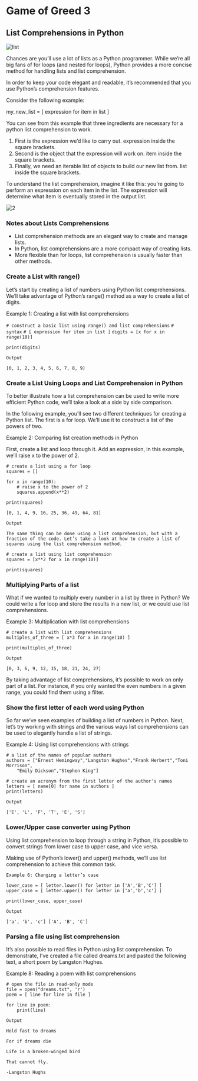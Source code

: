 # Game of Greed 3

## List Comprehensions in Python

![list](https://www.freecodecamp.org/news/content/images/2021/07/list-comprehension-1.png)

Chances are you’ll use a lot of lists as a Python programmer. While we’re all big fans of for loops (and nested for loops), Python provides a more concise method for handling lists and list comprehension. 

In order to keep your code elegant and readable, it’s recommended that you use Python’s comprehension features.

Consider the following example:

my_new_list = [ expression for item in list ]

You can see from this example that three ingredients are necessary for a python list comprehension to work.

1. First is the expression we’d like to carry out. expression inside the square brackets.
2. Second is the object that the expression will work on. item inside the square brackets.
3. Finally, we need an iterable list of objects to build our new list from. list inside the square brackets.

To understand the list comprehension, imagine it like this: you’re going to perform an expression on each item in the list. The expression will determine what item is eventually stored in the output list.

![2](https://www.mrdbourke.com/content/images/2019/09/python-list-comprehension-article.png)

### Notes about Lists Comprehensions

* List comprehension methods are an elegant way to create and manage lists. 
* In Python, list comprehensions are a more compact way of creating lists. 
* More flexible than for loops, list comprehension is usually faster than other methods.

### Create a List with range()

Let’s start by creating a list of numbers using Python list comprehensions. We’ll take advantage of Python’s range() method as a way to create a list of digits.

Example 1: Creating a list with list comprehensions

`# construct a basic list using range() and list comprehensions`
`# syntax`
`# [ expression for item in list ]`
`digits = [x for x in range(10)]`

`print(digits)`

`Output`

`[0, 1, 2, 3, 4, 5, 6, 7, 8, 9]`

### Create a List Using Loops and List Comprehension in Python

To better illustrate how a list comprehension can be used to write more efficient Python code, we’ll take a look at a side by side comparison. 

In the following example, you’ll see two different techniques for creating a Python list. The first is a for loop. We’ll use it to construct a list of the powers of two.

Example 2: Comparing list creation methods in Python

First, create a list and loop through it. Add an expression, in this example, we’ll raise x to the power of 2.

    # create a list using a for loop
    squares = []

    for x in range(10):
        # raise x to the power of 2
        squares.append(x**2)

    print(squares)

    [0, 1, 4, 9, 16, 25, 36, 49, 64, 81]

    Output

    The same thing can be done using a list comprehension, but with a fraction of the code. Let’s take a look at how to create a list of squares using the list comprehension method.

    # create a list using list comprehension
    squares = [x**2 for x in range(10)]

    print(squares)

### Multiplying Parts of a list

What if we wanted to multiply every number in a list by three in Python? We could write a for loop and store the results in a new list, or we could use list comprehensions.

Example 3: Multiplication with list comprehensions

    # create a list with list comprehensions
    multiples_of_three = [ x*3 for x in range(10) ]

    print(multiples_of_three)

    Output

    [0, 3, 6, 9, 12, 15, 18, 21, 24, 27]

By taking advantage of list comprehensions, it’s possible to work on only part of a list. For instance, if you only wanted the even numbers in a given range, you could find them using a filter.

### Show the first letter of each word using Python

So far we’ve seen examples of building a list of numbers in Python. Next, let’s try working with strings and the various ways list comprehensions can be used to elegantly handle a list of strings.

Example 4: Using list comprehensions with strings

    # a list of the names of popular authors
    authors = ["Ernest Hemingway","Langston Hughes","Frank Herbert","Toni Morrison",
        "Emily Dickson","Stephen King"]

    # create an acronym from the first letter of the author's names
    letters = [ name[0] for name in authors ]
    print(letters)

    Output

    ['E', 'L', 'F', 'T', 'E', 'S']

### Lower/Upper case converter using Python

Using list comprehension to loop through a string in Python, it’s possible to convert strings from lower case to upper case, and vice versa. 

Making use of Python’s lower() and upper() methods, we’ll use list comprehension to achieve this common task.

    Example 6: Changing a letter’s case

    lower_case = [ letter.lower() for letter in ['A','B','C'] ]
    upper_case = [ letter.upper() for letter in ['a','b','c'] ]

    print(lower_case, upper_case)

    Output

    ['a', 'b', 'c'] ['A', 'B', 'C']

### Parsing a file using list comprehension

It’s also possible to read files in Python using list comprehension. To demonstrate, I’ve created a file called dreams.txt and pasted the following text, a short poem by Langston Hughes.

Example 8: Reading a poem with list comprehensions

    # open the file in read-only mode
    file = open("dreams.txt", 'r')
    poem = [ line for line in file ]

    for line in poem:
        print(line)

    Output

    Hold fast to dreams

    For if dreams die

    Life is a broken-winged bird

    That cannot fly.

    -Langston Hughs
